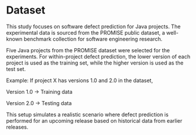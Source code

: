 # Dataset
This study focuses on software defect prediction for Java projects.
The experimental data is sourced from the PROMISE public dataset, a well-known benchmark collection for software engineering research.

Five Java projects from the PROMISE dataset were selected for the experiments.
For within-project defect prediction, the lower version of each project is used as the training set, while the higher version is used as the test set.

Example:
If project X has versions 1.0 and 2.0 in the dataset,

Version 1.0 → Training data

Version 2.0 → Testing data

This setup simulates a realistic scenario where defect prediction is performed for an upcoming release based on historical data from earlier releases.

